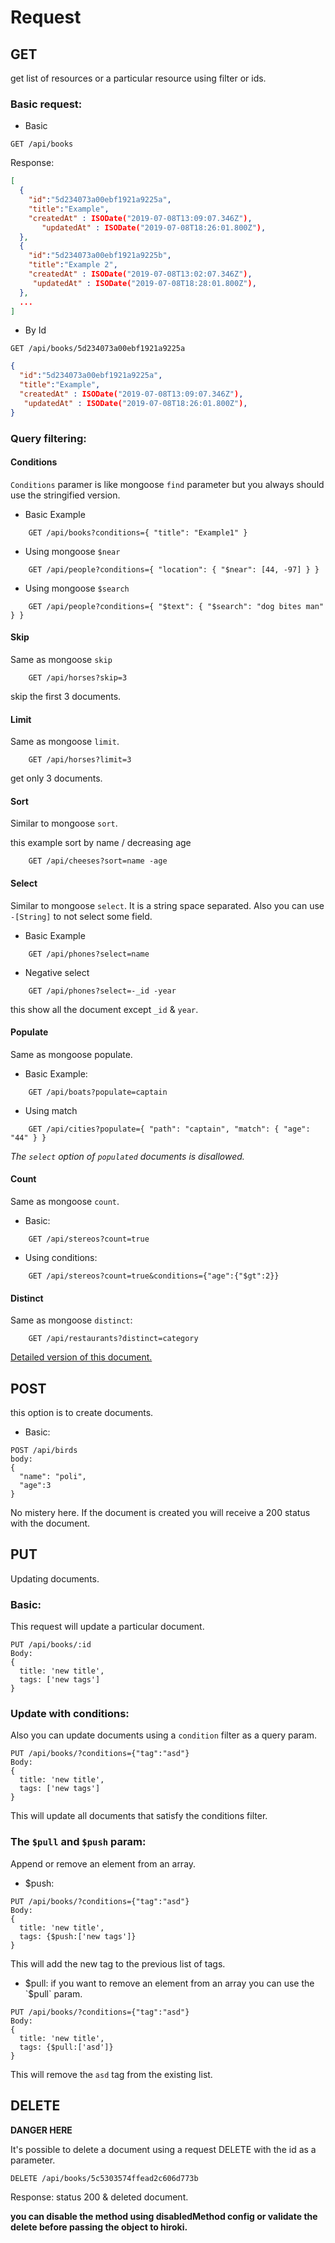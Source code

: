 # Request
## GET
get list of resources or a particular resource using filter or ids.

### Basic request:

* Basic
```
GET /api/books
```
Response:
```json
[
  {
    "id":"5d234073a00ebf1921a9225a",
    "title":"Example",
    "createdAt" : ISODate("2019-07-08T13:09:07.346Z"),
	   "updatedAt" : ISODate("2019-07-08T18:26:01.800Z"),
  },
  {
    "id":"5d234073a00ebf1921a9225b",
    "title":"Example 2",
    "createdAt" : ISODate("2019-07-08T13:02:07.346Z"),
     "updatedAt" : ISODate("2019-07-08T18:28:01.800Z"),
  },
  ...
]
```
* By Id
```
GET /api/books/5d234073a00ebf1921a9225a
```
```json
{
  "id":"5d234073a00ebf1921a9225a",
  "title":"Example",
  "createdAt" : ISODate("2019-07-08T13:09:07.346Z"),
   "updatedAt" : ISODate("2019-07-08T18:26:01.800Z"),
}
```

### Query filtering:

#### Conditions

`Conditions` paramer is like mongoose `find` parameter but you always should use the stringified version.

* Basic Example
```
    GET /api/books?conditions={ "title": "Example1" }
```
* Using mongoose `$near`
```
    GET /api/people?conditions={ "location": { "$near": [44, -97] } }
```
* Using mongoose `$search`
```
    GET /api/people?conditions={ "$text": { "$search": "dog bites man" } }
```

#### Skip

Same as mongoose `skip`

```
    GET /api/horses?skip=3
```
skip the first 3 documents.

#### Limit

Same as mongoose `limit`.
```
    GET /api/horses?limit=3
```
get only 3 documents.

#### Sort

Similar to mongoose `sort`.

this example sort by name / decreasing age
```
    GET /api/cheeses?sort=name -age
```

#### Select

Similar to mongoose `select`. It is a string space separated. Also you can use `-[String]` to not select some field.

* Basic Example
```
    GET /api/phones?select=name
```
* Negative select
```
    GET /api/phones?select=-_id -year
```
this show all the document except `_id` & `year`.

#### Populate
Same as mongoose populate.

* Basic Example:
```
    GET /api/boats?populate=captain
```
* Using match
```
    GET /api/cities?populate={ "path": "captain", "match": { "age": "44" } }
```

*The `select` option of `populated` documents is disallowed.*

#### Count

Same as mongoose `count`.

* Basic:
```
    GET /api/stereos?count=true
```
* Using conditions:
```
    GET /api/stereos?count=true&conditions={"age":{"$gt":2}}
```

#### Distinct

Same as mongoose `distinct`:
```
    GET /api/restaurants?distinct=category
```

[Detailed version of this document.](./rest-api)

## POST
this option is to create documents.

* Basic:
```
POST /api/birds
body:
{
  "name": "poli",
  "age":3
}
```

No mistery here. If the document is created you will receive a 200 status with the document.



## PUT
Updating documents.

### Basic:
This request will update a particular document.
```
PUT /api/books/:id
Body:
{
  title: 'new title',
  tags: ['new tags']
}
```
### Update with conditions:
Also you can update documents using a `condition` filter as a query param.

```
PUT /api/books/?conditions={"tag":"asd"}
Body:
{
  title: 'new title',
  tags: ['new tags']
}
```
This will update all documents that satisfy the conditions filter.

### The `$pull` and `$push` param:
Append or remove an element from an array.

* $push:
```
PUT /api/books/?conditions={"tag":"asd"}
Body:
{
  title: 'new title',
  tags: {$push:['new tags']}
}
```
This will add the new tag to the previous list of tags.

* $pull:
if you want to remove an element from an array you can use the `$pull` param.
```
PUT /api/books/?conditions={"tag":"asd"}
Body:
{
  title: 'new title',
  tags: {$pull:['asd']}
}
```
This will remove the `asd` tag from the existing list.

## DELETE
**DANGER HERE**

It's possible to delete a document using a request DELETE with the id as a parameter.

```
DELETE /api/books/5c5303574ffead2c606d773b
```

Response: status 200 & deleted document.

**you can disable the method using disabledMethod config or validate the delete before passing the object to hiroki.** 